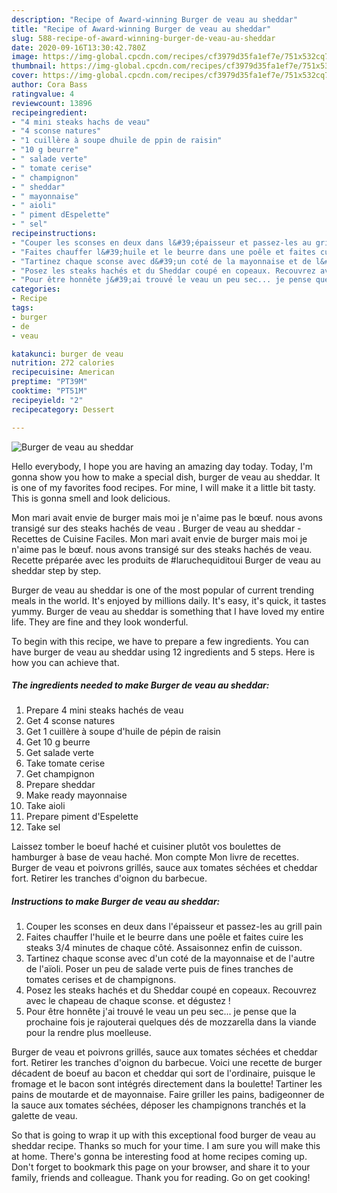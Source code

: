```yaml
---
description: "Recipe of Award-winning Burger de veau au sheddar"
title: "Recipe of Award-winning Burger de veau au sheddar"
slug: 588-recipe-of-award-winning-burger-de-veau-au-sheddar
date: 2020-09-16T13:30:42.780Z
image: https://img-global.cpcdn.com/recipes/cf3979d35fa1ef7e/751x532cq70/burger-de-veau-au-sheddar-photo-principale-de-la-recette.jpg
thumbnail: https://img-global.cpcdn.com/recipes/cf3979d35fa1ef7e/751x532cq70/burger-de-veau-au-sheddar-photo-principale-de-la-recette.jpg
cover: https://img-global.cpcdn.com/recipes/cf3979d35fa1ef7e/751x532cq70/burger-de-veau-au-sheddar-photo-principale-de-la-recette.jpg
author: Cora Bass
ratingvalue: 4
reviewcount: 13896
recipeingredient:
- "4 mini steaks hachs de veau"
- "4 sconse natures"
- "1 cuillère à soupe dhuile de ppin de raisin"
- "10 g beurre"
- " salade verte"
- " tomate cerise"
- " champignon"
- " sheddar"
- " mayonnaise"
- " aioli"
- " piment dEspelette"
- " sel"
recipeinstructions:
- "Couper les sconses en deux dans l&#39;épaisseur et passez-les au grill pain"
- "Faites chauffer l&#39;huile et le beurre dans une poêle et faites cuire les steaks 3/4 minutes de chaque côté. Assaisonnez enfin de cuisson."
- "Tartinez chaque sconse avec d&#39;un coté de la mayonnaise et de l&#39;autre de l&#39;aïoli. Poser un peu de salade verte puis de fines tranches de tomates cerises et de champignons."
- "Posez les steaks hachés et du Sheddar coupé en copeaux. Recouvrez avec le chapeau de chaque sconse. et dégustez !"
- "Pour être honnête j&#39;ai trouvé le veau un peu sec... je pense que la prochaine fois je rajouterai quelques dés de mozzarella dans la viande pour la rendre plus moelleuse."
categories:
- Recipe
tags:
- burger
- de
- veau

katakunci: burger de veau 
nutrition: 272 calories
recipecuisine: American
preptime: "PT39M"
cooktime: "PT51M"
recipeyield: "2"
recipecategory: Dessert

---
```



![Burger de veau au sheddar](https://img-global.cpcdn.com/recipes/cf3979d35fa1ef7e/751x532cq70/burger-de-veau-au-sheddar-photo-principale-de-la-recette.jpg)

Hello everybody, I hope you are having an amazing day today. Today, I'm gonna show you how to make a special dish, burger de veau au sheddar. It is one of my favorites food recipes. For mine, I will make it a little bit tasty. This is gonna smell and look delicious.

Mon mari avait envie de burger mais moi je n&#39;aime pas le bœuf. nous avons transigé sur des steaks hachés de veau . Burger de veau au sheddar - Recettes de Cuisine Faciles. Mon mari avait envie de burger mais moi je n&#39;aime pas le bœuf. nous avons transigé sur des steaks hachés de veau. Recette préparée avec les produits de #laruchequiditoui Burger de veau au sheddar step by step.

Burger de veau au sheddar is one of the most popular of current trending meals in the world. It's enjoyed by millions daily. It's easy, it's quick, it tastes yummy. Burger de veau au sheddar is something that I have loved my entire life. They are fine and they look wonderful.


To begin with this recipe, we have to prepare a few ingredients. You can have burger de veau au sheddar using 12 ingredients and 5 steps. Here is how you can achieve that.

<!--inarticleads1-->

##### The ingredients needed to make Burger de veau au sheddar:

1. Prepare 4 mini steaks hachés de veau
1. Get 4 sconse natures
1. Get 1 cuillère à soupe d&#39;huile de pépin de raisin
1. Get 10 g beurre
1. Get  salade verte
1. Take  tomate cerise
1. Get  champignon
1. Prepare  sheddar
1. Make ready  mayonnaise
1. Take  aioli
1. Prepare  piment d&#39;Espelette
1. Take  sel


Laissez tomber le boeuf haché et cuisiner plutôt vos boulettes de hamburger à base de veau haché. Mon compte Mon livre de recettes. Burger de veau et poivrons grillés, sauce aux tomates séchées et cheddar fort. Retirer les tranches d&#39;oignon du barbecue. 

<!--inarticleads2-->

##### Instructions to make Burger de veau au sheddar:

1. Couper les sconses en deux dans l&#39;épaisseur et passez-les au grill pain
1. Faites chauffer l&#39;huile et le beurre dans une poêle et faites cuire les steaks 3/4 minutes de chaque côté. Assaisonnez enfin de cuisson.
1. Tartinez chaque sconse avec d&#39;un coté de la mayonnaise et de l&#39;autre de l&#39;aïoli. Poser un peu de salade verte puis de fines tranches de tomates cerises et de champignons.
1. Posez les steaks hachés et du Sheddar coupé en copeaux. Recouvrez avec le chapeau de chaque sconse. et dégustez !
1. Pour être honnête j&#39;ai trouvé le veau un peu sec... je pense que la prochaine fois je rajouterai quelques dés de mozzarella dans la viande pour la rendre plus moelleuse.


Burger de veau et poivrons grillés, sauce aux tomates séchées et cheddar fort. Retirer les tranches d&#39;oignon du barbecue. Voici une recette de burger décadent de boeuf au bacon et cheddar qui sort de l&#39;ordinaire, puisque le fromage et le bacon sont intégrés directement dans la boulette! Tartiner les pains de moutarde et de mayonnaise. Faire griller les pains, badigeonner de la sauce aux tomates séchées, déposer les champignons tranchés et la galette de veau. 

So that is going to wrap it up with this exceptional food burger de veau au sheddar recipe. Thanks so much for your time. I am sure you will make this at home. There's gonna be interesting food at home recipes coming up. Don't forget to bookmark this page on your browser, and share it to your family, friends and colleague. Thank you for reading. Go on get cooking!
